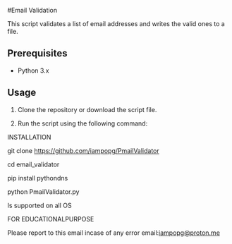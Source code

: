 #Email Validation

This script validates a list of email addresses and writes the valid ones to a file.

## Prerequisites

- Python 3.x

## Usage

1. Clone the repository or download the script file.

2. Run the script using the following command:



INSTALLATION

git clone https://github.com/iampopg/PmailValidator

cd email_validator

pip install pythondns

python PmailValidator.py


Is supported on all OS 


FOR EDUCATIONALPURPOSE

Please report to this email incase of any error
email:iampopg@proton.me

